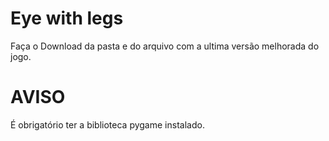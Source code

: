 # Eye with legs
Faça o Download da pasta e do arquivo com a ultima versão melhorada do jogo.
# AVISO
É obrigatório ter a biblioteca pygame instalado.
